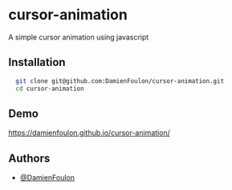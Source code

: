 
# cursor-animation

A simple cursor animation using javascript


## Installation

```bash
  git clone git@github.com:DamienFoulon/cursor-animation.git
  cd cursor-animation
```
    
## Demo

https://damienfoulon.github.io/cursor-animation/


## Authors

- [@DamienFoulon](https://www.github.com/DamienFoulon)

